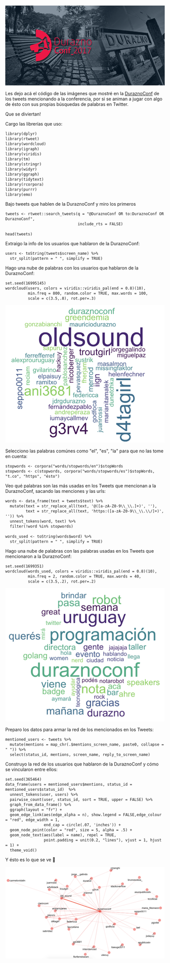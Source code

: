 ![Header Duraznoconf](header.png)

Les dejo acá el código de las imágenes que mostré en la
[DuraznoConf](http://duraznoconf.uy/) de los tweets mencionando a la
conferencia, por si se animan a jugar con algo de ésto con sus propias
búsquedas de palabras en Twitter.

Que se diviertan!

Cargo las librerías que uso:

    library(dplyr)
    library(rtweet)
    library(wordcloud)
    library(igraph)
    library(viridis)
    library(tm)
    library(stringr)
    library(widyr)
    library(ggraph)
    library(tidytext)
    library(rcorpora)
    library(purrr)
    library(emo)

Bajo tweets que hablen de la DuraznoConf y miro los primeros

    tweets <- rtweet::search_tweets(q = "@DuraznoConf OR to:DuraznoConf OR DuraznoConf", 
                                    include_rts = FALSE) 

    head(tweets)

Extraigo la info de los usuarios que hablaron de la DuraznoConf:

    users <- toString(tweets$screen_name) %>%
      str_split(pattern = " ", simplify = TRUE)

Hago una nube de palabras con los usuarios que hablaron de la
DuraznoConf:

    set.seed(16995145)
    wordcloud(users, colors = viridis::viridis_pal(end = 0.8)(10),
              min.freq = 800, random.color = TRUE, max.words = 100,
              scale = c(3.5,.8), rot.per=.3)

![Wordcloud de usuarios que mencionan Duraznoconf](mentions.png)

Selecciono las palabras comúnes como "el", "es", "la" para que no las
tome en cuenta:

    stopwords <- corpora("words/stopwords/en")$stopWords
    stopwords <- c(stopwords, corpora("words/stopwords/es")$stopWords, "t.co", "https", "ésto")

Veo qué palabras son las más usadas en los Tweets que mencionan a la
DuraznoConf, sacando las menciones y las urls:

    words <- data_frame(text = tweets$text) %>% 
      mutate(text = str_replace_all(text, '@([a-zA-Z0-9\\_\\.]+)', ''),
             text = str_replace_all(text, 'https:([a-zA-Z0-9\\_\\.\\/]+)', '')) %>% 
      unnest_tokens(word, text) %>% 
      filter(!word %in% stopwords)

    words_used <- toString(words$word) %>%
      str_split(pattern = " ", simplify = TRUE)

Hago una nube de palabras con las palabras usadas en los Tweets que
mencionaron a la DuraznoConf:

    set.seed(1699351)
    wordcloud(words_used, colors = viridis::viridis_pal(end = 0.8)(10),
              min.freq = 2, random.color = TRUE, max.words = 40,
              scale = c(3.5,.2), rot.per=.2)

![Wordcloud de palabras en tweets de Duraznoconf](words.png)

Preparo los datos para armar la red de los mencionados en los Tweets:

    mentioned_users <- tweets %>% 
      mutate(mentions = map_chr(.$mentions_screen_name, paste0, collapse = " ")) %>% 
      select(status_id, mentions, screen_name, reply_to_screen_name)

Construyo la red de los usuarios que hablaron de la DuraznoConf y cómo
se vincularon entre ellos:

    set.seed(365464)
    data_frame(users = mentioned_users$mentions, status_id = mentioned_users$status_id)  %>% 
      unnest_tokens(user, users) %>% 
      pairwise_count(user, status_id, sort = TRUE, upper = FALSE) %>% 
      graph_from_data_frame() %>%
      ggraph(layout = "fr") +
      geom_edge_link(aes(edge_alpha = n), show.legend = FALSE,edge_colour = "red", edge_width = 1,
                     end_cap = circle(.07, 'inches')) +
      geom_node_point(color = "red", size = 5, alpha = .5) +
      geom_node_text(aes(label = name), repel = TRUE, 
                     point.padding = unit(0.2, "lines"), vjust = 1, hjust = 1) +
      theme_void()

Y ésto es lo que se ve 🎉

![Red de menciones Duraznoconf](net.png)
